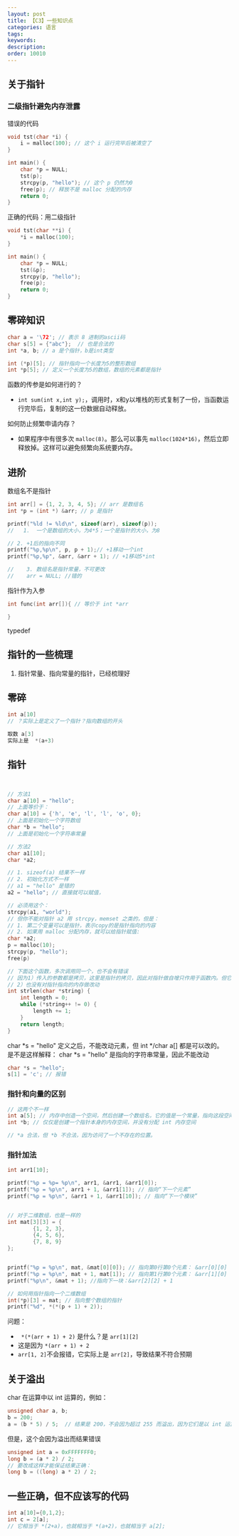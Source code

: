 ```yaml
---
layout: post
title: 【C3】一些知识点
categories: 语言
tags:
keywords:
description:
order: 10010
---
```




## 关于指针

### 二级指针避免内存泄露
错误的代码
```c
void tst(char *i) {
    i = malloc(100); // 这个 i 运行完毕后被清空了
}

int main() {
    char *p = NULL;
    tst(p);
    strcpy(p, "hello"); // 这个 p 仍然为0
    free(p); // 释放不是 malloc 分配的内存
    return 0;
}
```

正确的代码：用二级指针
```c
void tst(char **i) {
    *i = malloc(100);
}

int main() {
    char *p = NULL;
    tst(&p);
    strcpy(p, "hello");
    free(p);
    return 0;
}
```


## 零碎知识

```c
char a = '\72'; // 表示 8 进制的ascii码
char s[5] = {"abc"};  // 也是合法的
int *a, b; // a 是个指针，b是int类型

```


```c
int (*p)[5]; // 指针指向一个长度为5的整形数组
int *p[5]; // 定义一个长度为5的数组，数组的元素都是指针
```

函数的传参是如何进行的？
- `int sum(int x,int y);`，调用时，x和y以堆栈的形式复制了一份，当函数运行完毕后，复制的这一份数据自动释放。

如何防止频繁申请内存？
- 如果程序中有很多次 `malloc(8)`。那么可以事先 `malloc(1024*16)`，然后立即释放掉。这样可以避免频繁向系统要内存。


## 进阶

数组名不是指针

```c
int arr[] = {1, 2, 3, 4, 5}; // arr 是数组名
int *p = (int *) &arr; // p 是指针

printf("%ld != %ld\n", sizeof(arr), sizeof(p));
//   1.  一个是数组的大小，为4*5；一个是指针的大小，为8

// 2. +1后的指向不同
printf("%p,%p\n", p, p + 1);// +1移动一个int
printf("%p,%p", &arr, &arr + 1); // +1移动5*int

//    3. 数组名是指针常量，不可更改
//    arr = NULL; //错的

```


指针作为入参
```c
int func(int arr[]){ // 等价于 int *arr

}
```

typedef


## 指针的一些梳理

1. 指针常量、指向常量的指针，已经梳理好

## 零碎

```c
int a[10]
// ？实际上是定义了一个指针？指向数组的开头

取数 a[3]
实际上是  *(a+3)
```


## 指针

```c


// 方法1
char a[10] = "hello";
// 上面等价于：
char a[10] = {'h', 'e', 'l', 'l', 'o', 0};
// 上面是初始化一个字符数组
char *b = "hello";
// 上面是初始化一个字符串常量

// 方法2
char a1[10];
char *a2;

// 1. sizeof(a) 结果不一样
// 2. 初始化方式不一样
// a1 = "hello" 是错的
a2 = "hello"; // 直接就可以赋值，

// 必须用这个：
strcpy(a1, "world");
// 但你不能对指针 a2 用 strcpy，memset 之类的，但是：
// 1. 第二个变量可以是指针，表示copy的是指针指向的内容
// 2. 如果用 malloc 分配内存，就可以给指针赋值:
char *a2;
p = malloc(10);
strcpy(p, "hello");
free(p)
```


```c
// 下面这个函数，多次调用同一个，也不会有错误
// 因为1）传入的参数都是拷贝，这里是指针的拷贝，因此对指针做自增只作用于函数内。但它指向的内存却可以去修改
// 2）也没有对指针指向的内存做改动
int strlen(char *string) {
    int length = 0;
    while (*string++ != 0) {
        length += 1;
    }
    return length;
}
```

char *s = "hello" 定义之后，不能改动元素，但 int */char a[] 都是可以改的。  
是不是这样解释： char *s = "hello" 是指向的字符串常量，因此不能改动
```c
char *s = "hello";
s[1] = 'c'; // 报错


```

### 指针和向量的区别

```c
// 这两个不一样
int a[5]; // 内存中创造一个空间，然后创建一个数组名，它的值是一个常量，指向这段空间
int *b; // 仅仅是创建一个指针本身的内存空间，并没有分配 int 内存空间

// *a 合法，但 *b 不合法，因为访问了一个不存在的位置。

```

### 指针加法
```c
int arr1[10];

printf("%p = %p= %p\n", arr1, &arr1, &arr1[0]);
printf("%p = %p\n", arr1 + 1, &arr1[1]); // 指向“下一个元素”
printf("%p = %p\n", &arr1 + 1, &arr1[10]); // 指向“下一个模块”


// 对于二维数组，也是一样的
int mat[3][3] = {
        {1, 2, 3},
        {4, 5, 6},
        {7, 8, 9}
};


printf("%p = %p\n", mat, &mat[0][0]); // 指向第0行第0个元素： &arr[0][0]
printf("%p = %p\n", mat + 1, mat[1]); // 指向第1行第0个元素： &arr[1][0]
printf("%p\n", &mat + 1); //指向下一块：&arr[2][2] + 1

// 如何用指针指向一个二维数组
int(*p)[3] = mat; // 指向整个数组的指针
printf("%d", *(*(p + 1) + 2));
```

问题：
- ` *(*(arr + 1) + 2)` 是什么？是 `arr[1][2]`
- 这是因为 `*(arr + 1) + 2`
- `arr[1, 2]`不会报错，它实际上是 `arr[2]`，导致结果不符合预期



## 关于溢出

char 在运算中以 int 运算的，例如：

```c
unsigned char a, b;
b = 200;
a = (b * 5) / 5;  // 结果是 200，不会因为超过 255 而溢出，因为它们是以 int 运算的
```

但是，这个会因为溢出而结果错误
```c
unsigned int a = 0xFFFFFFF0;
long b = (a * 2) / 2;
// 要改成这样才能保证结果正确：
long b = ((long) a * 2) / 2;
```

## 一些正确，但不应该写的代码

```c
int a[10]={0,1,2};
int c = 2[a];
// 它相当于 *(2+a)，也就相当于 *(a+2)，也就相当于 a[2];
```

